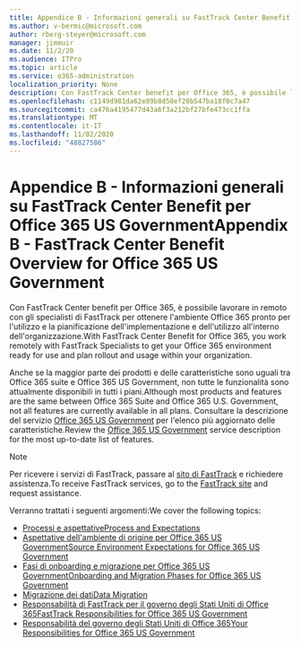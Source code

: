 ```yaml
---
title: Appendice B - Informazioni generali su FastTrack Center Benefit per Office 365 US Government
ms.author: v-bermic@microsoft.com
author: rberg-steyer@microsoft.com
manager: jimmuir
ms.date: 11/2/20
ms.audience: ITPro
ms.topic: article
ms.service: o365-administration
localization_priority: None
description: Con FastTrack Center benefit per Office 365, è possibile lavorare in remoto con gli specialisti di FastTrack per ottenere l'ambiente Office 365 pronto per l'utilizzo e la pianificazione dell'implementazione e dell'utilizzo all'interno dell'organizzazione.
ms.openlocfilehash: c1149d981da62e89b8d50ef20b547ba18f0c7a47
ms.sourcegitcommit: ca476a4195477d43a6f3a212bf27bfe473cc1ffa
ms.translationtype: MT
ms.contentlocale: it-IT
ms.lasthandoff: 11/02/2020
ms.locfileid: "48827586"
---
```

# <a name="appendix-b---fasttrack-center-benefit-overview-for-office-365-us-government"></a><span data-ttu-id="d5ddf-103">Appendice B - Informazioni generali su FastTrack Center Benefit per Office 365 US Government</span><span class="sxs-lookup"><span data-stu-id="d5ddf-103">Appendix B - FastTrack Center Benefit Overview for Office 365 US Government</span></span>

<span data-ttu-id="d5ddf-104">Con FastTrack Center benefit per Office 365, è possibile lavorare in remoto con gli specialisti di FastTrack per ottenere l'ambiente Office 365 pronto per l'utilizzo e la pianificazione dell'implementazione e dell'utilizzo all'interno dell'organizzazione.</span><span class="sxs-lookup"><span data-stu-id="d5ddf-104">With FastTrack Center Benefit for Office 365, you work remotely with FastTrack Specialists to get your Office 365 environment ready for use and plan rollout and usage within your organization.</span></span> 
  
<span data-ttu-id="d5ddf-105">Anche se la maggior parte dei prodotti e delle caratteristiche sono uguali tra Office 365 suite e Office 365 US Government, non tutte le funzionalità sono attualmente disponibili in tutti i piani.</span><span class="sxs-lookup"><span data-stu-id="d5ddf-105">Although most products and features are the same between Office 365 Suite and Office 365 U.S. Government, not all features are currently available in all plans.</span></span> <span data-ttu-id="d5ddf-106">Consultare la descrizione del servizio [Office 365 US Government](https://aka.ms/aboutgovcloud) per l'elenco più aggiornato delle caratteristiche.</span><span class="sxs-lookup"><span data-stu-id="d5ddf-106">Review the [Office 365 US Government](https://aka.ms/aboutgovcloud) service description for the most up-to-date list of features.</span></span>

> [!NOTE]
> <span data-ttu-id="d5ddf-107">Per ricevere i servizi di FastTrack, passare al [sito di FastTrack](https://go.microsoft.com/fwlink/?linkid=780698) e richiedere assistenza.</span><span class="sxs-lookup"><span data-stu-id="d5ddf-107">To receive FastTrack services, go to the [FastTrack site](https://go.microsoft.com/fwlink/?linkid=780698) and request assistance.</span></span>  

<span data-ttu-id="d5ddf-108">Verranno trattati i seguenti argomenti:</span><span class="sxs-lookup"><span data-stu-id="d5ddf-108">We cover the following topics:</span></span>
- [<span data-ttu-id="d5ddf-109">Processi e aspettative</span><span class="sxs-lookup"><span data-stu-id="d5ddf-109">Process and Expectations</span></span>](process-and-expectations.md) 
- [<span data-ttu-id="d5ddf-110">Aspettative dell'ambiente di origine per Office 365 US Government</span><span class="sxs-lookup"><span data-stu-id="d5ddf-110">Source Environment Expectations for Office 365 US Government</span></span>](US-Gov-appendix-source-environment-expectations.md)   
- [<span data-ttu-id="d5ddf-111">Fasi di onboarding e migrazione per Office 365 US Government</span><span class="sxs-lookup"><span data-stu-id="d5ddf-111">Onboarding and Migration Phases for Office 365 US Government</span></span>](US-Gov-appendix-onboarding-and-migration.md)
- [<span data-ttu-id="d5ddf-112">Migrazione dei dati</span><span class="sxs-lookup"><span data-stu-id="d5ddf-112">Data Migration</span></span>](data-migration.md)    
- [<span data-ttu-id="d5ddf-113">Responsabilità di FastTrack per il governo degli Stati Uniti di Office 365</span><span class="sxs-lookup"><span data-stu-id="d5ddf-113">FastTrack Responsibilities for Office 365 US Government</span></span>](US-Gov-appendix-fasttrack-responsibilities.md)   
- [<span data-ttu-id="d5ddf-114">Responsabilità del governo degli Stati Uniti di Office 365</span><span class="sxs-lookup"><span data-stu-id="d5ddf-114">Your Responsibilities for Office 365 US Government</span></span>](US-Gov-appendix-your-responsibilities.md)    

